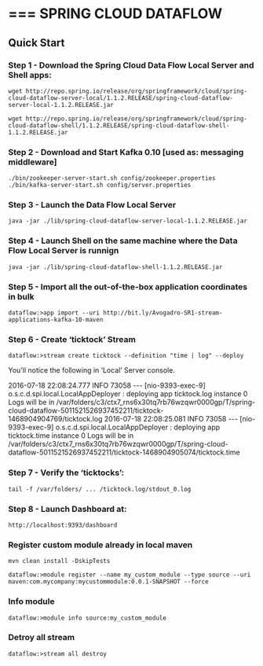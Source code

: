 # ===  SPRING CLOUD DATAFLOW

## Quick Start

### Step 1 - Download the Spring Cloud Data Flow Local Server and Shell apps:


	wget http://repo.spring.io/release/org/springframework/cloud/spring-cloud-dataflow-server-local/1.1.2.RELEASE/spring-cloud-dataflow-server-local-1.1.2.RELEASE.jar

	wget http://repo.spring.io/release/org/springframework/cloud/spring-cloud-dataflow-shell/1.1.2.RELEASE/spring-cloud-dataflow-shell-1.1.2.RELEASE.jar

### Step 2 - Download and Start Kafka 0.10 [used as: messaging middleware]
	./bin/zookeeper-server-start.sh config/zookeeper.properties
	./bin/kafka-server-start.sh config/server.properties

### Step 3 - Launch the Data Flow Local Server 
	java -jar ./lib/spring-cloud-dataflow-server-local-1.1.2.RELEASE.jar

### Step 4 - Launch Shell on the same machine where the Data Flow Local Server is runnign
	java -jar ./lib/spring-cloud-dataflow-shell-1.1.2.RELEASE.jar

### Step 5 - Import all the out-of-the-box application coordinates in bulk
	dataflow:>app import --uri http://bit.ly/Avogadro-SR1-stream-applications-kafka-10-maven

### Step 6 - Create ‘ticktock’ Stream
	dataflow:>stream create ticktock --definition "time | log" --deploy

You'll notice the following in ‘Local’ Server console.


2016-07-18 22:08:24.777  INFO 73058 --- [nio-9393-exec-9] o.s.c.d.spi.local.LocalAppDeployer       : deploying app ticktock.log instance 0
   Logs will be in /var/folders/c3/ctx7_rns6x30tq7rb76wzqwr0000gp/T/spring-cloud-dataflow-5011521526937452211/ticktock-1468904904769/ticktock.log
2016-07-18 22:08:25.081  INFO 73058 --- [nio-9393-exec-9] o.s.c.d.spi.local.LocalAppDeployer       : deploying app ticktock.time instance 0
   Logs will be in /var/folders/c3/ctx7_rns6x30tq7rb76wzqwr0000gp/T/spring-cloud-dataflow-5011521526937452211/ticktock-1468904905074/ticktock.time

### Step 7 - Verify the ‘ticktocks’: 
	tail -f /var/folders/ ... /ticktock.log/stdout_0.log

### Step 8 - Launch Dashboard at: 
	http://localhost:9393/dashboard
	
### Register custom module already in local maven
	mvn clean install -DskipTests

	dataflow:>module register --name my_custom_module --type source --uri maven:com.mycompany:mycustommodule:0.0.1-SNAPSHOT --force
	
### Info module
	dataflow:>module info source:my_custom_module
	
### Detroy all stream
	dataflow:>stream all destroy